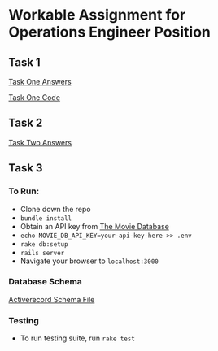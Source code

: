 # Workable Assignment for Operations Engineer Position

## Task 1

[Task One Answers](task1.md)

[Task One Code](log_crawl.rb)

## Task 2

[Task Two Answers](task2.md)

## Task 3
### To Run:

- Clone down the repo
- `bundle install`
- Obtain an API key from [The Movie Database](https://developers.themoviedb.org/3/getting-started)
- `echo MOVIE_DB_API_KEY=your-api-key-here >> .env`
- `rake db:setup`
- `rails server`
- Navigate your browser to `localhost:3000`

### Database Schema

[Activerecord Schema File](db/schema.rb)

### Testing

- To run testing suite, run `rake test`
